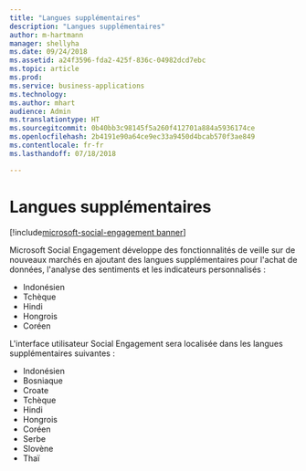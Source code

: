 ```yaml
---
title: "Langues supplémentaires"
description: "Langues supplémentaires"
author: m-hartmann
manager: shellyha
ms.date: 09/24/2018
ms.assetid: a24f3596-fda2-425f-836c-04982dcd7ebc
ms.topic: article
ms.prod: 
ms.service: business-applications
ms.technology: 
ms.author: mhart
audience: Admin
ms.translationtype: HT
ms.sourcegitcommit: 0b40bb3c98145f5a260f412701a884a5936174ce
ms.openlocfilehash: 2b4191e90a64ce9ec33a9450d4bcab570f3ae849
ms.contentlocale: fr-fr
ms.lasthandoff: 07/18/2018

---
```


#  <a name="additional-languages"></a>Langues supplémentaires

[!include[microsoft-social-engagement banner](../includes/microsoft-social-engagement.md)]



Microsoft Social Engagement développe des fonctionnalités de veille sur de nouveaux marchés en ajoutant des langues supplémentaires pour l'achat de données, l'analyse des sentiments et les indicateurs personnalisés : 

- Indonésien
- Tchèque
- Hindi
- Hongrois 
- Coréen 

L'interface utilisateur Social Engagement sera localisée dans les langues supplémentaires suivantes :

- Indonésien
- Bosniaque
- Croate
- Tchèque
- Hindi
- Hongrois 
- Coréen 
- Serbe
- Slovène
- Thaï

